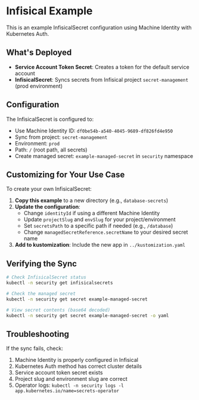 # Infisical Example

This is an example InfisicalSecret configuration using Machine Identity with Kubernetes Auth.

## What's Deployed

- **Service Account Token Secret**: Creates a token for the default service account
- **InfisicalSecret**: Syncs secrets from Infisical project `secret-management` (prod environment)

## Configuration

The InfisicalSecret is configured to:
- Use Machine Identity ID: `df0be54b-a540-4045-9689-df826fd4e950`
- Sync from project: `secret-management`
- Environment: `prod`
- Path: `/` (root path, all secrets)
- Create managed secret: `example-managed-secret` in `security` namespace

## Customizing for Your Use Case

To create your own InfisicalSecret:

1. **Copy this example** to a new directory (e.g., `database-secrets`)
2. **Update the configuration**:
   - Change `identityId` if using a different Machine Identity
   - Update `projectSlug` and `envSlug` for your project/environment
   - Set `secretsPath` to a specific path if needed (e.g., `/database`)
   - Change `managedSecretReference.secretName` to your desired secret name
3. **Add to kustomization**: Include the new app in `../kustomization.yaml`

## Verifying the Sync

```bash
# Check InfisicalSecret status
kubectl -n security get infisicalsecrets

# Check the managed secret
kubectl -n security get secret example-managed-secret

# View secret contents (base64 decoded)
kubectl -n security get secret example-managed-secret -o yaml
```

## Troubleshooting

If the sync fails, check:
1. Machine Identity is properly configured in Infisical
2. Kubernetes Auth method has correct cluster details
3. Service account token secret exists
4. Project slug and environment slug are correct
5. Operator logs: `kubectl -n security logs -l app.kubernetes.io/name=secrets-operator`
